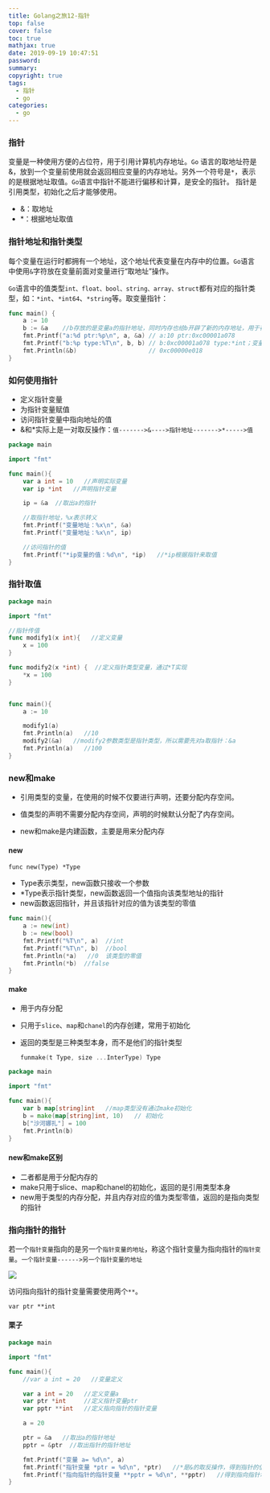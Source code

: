```yaml
---
title: Golang之旅12-指针
top: false
cover: false
toc: true
mathjax: true
date: 2019-09-19 10:47:51
password:
summary:
copyright: true
tags: 
  - 指针
  - go
categories:
  - go
---
```




### 指针

变量是一种使用方便的占位符，用于引用计算机内存地址。`Go` 语言的取地址符是 &，放到一个变量前使用就会返回相应变量的内存地址。另外一个符号是`*`，表示的是根据地址取值。`Go`语言中指针不能进行偏移和计算，是安全的指针。 指针是引用类型，初始化之后才能够使用。

- &：取地址
- *：根据地址取值

### 指针地址和指针类型

每个变量在运行时都拥有一个地址，这个地址代表变量在内存中的位置。`Go`语言中使用`&`字符放在变量前面对变量进行“取地址”操作。 

<!-- MORE -->

`Go`语言中的值类型`int、float、bool、string、array、struct`都有对应的指针类型，如：`*int`、`*int64`、`*string`等。取变量指针：

```go
func main() {
	a := 10
	b := &a    //b存放的是变量a的指针地址，同时内存也给b开辟了新的内存地址，用于存放变量b的指针地址
	fmt.Printf("a:%d ptr:%p\n", a, &a) // a:10 ptr:0xc00001a078
	fmt.Printf("b:%p type:%T\n", b, b) // b:0xc00001a078 type:*int；变量b是指针类型，存放的是a的指针地址
	fmt.Println(&b)                    // 0xc00000e018
}
```

### 如何使用指针

- 定义指针变量
- 为指针变量赋值
- 访问指针变量中指向地址的值
- &和*实际上是一对取反操作：`值------->&---->指针地址------->*----->值`

```go
package main

import "fmt"

func main(){
	var a int = 10   //声明实际变量
	var ip *int   //声明指针变量

	ip = &a  //取出a的指针

	//取指针地址，%x表示转义
	fmt.Printf("变量地址：%x\n", &a)
	fmt.Printf("变量地址：%x\n", ip)

	//访问指针的值
	fmt.Printf("*ip变量的值：%d\n", *ip)   //*ip根据指针来取值
}
```

### 指针取值

```go
package main

import "fmt"

//指针传值
func modify1(x int){   //定义变量
	x = 100
}

func modify2(x *int) {  //定义指针类型变量，通过*T实现
	*x = 100
}


func main(){
	a := 10

	modify1(a)
	fmt.Println(a)   //10
    modify2(&a)   //modify2参数类型是指针类型，所以需要先对a取指针：&a
	fmt.Println(a)   //100
}
```



### new和make

- 引用类型的变量，在使用的时候不仅要进行声明，还要分配内存空间。

- 值类型的声明不需要分配内存空间，声明的时候默认分配了内存空间。
- new和make是内建函数，主要是用来分配内存

#### new

```
func new(Type) *Type
```

- Type表示类型，new函数只接收一个参数
- *Type表示指针类型，new函数返回一个值指向该类型地址的指针
- new函数返回指针，并且该指针对应的值为该类型的零值

```go
func main(){
    a := new(int)
    b := new(bool)
    fmt.Printf("%T\n", a)  //int
    fmt.Printf("%T\n", b)  //bool
    fmt.Println(*a)   //0  该类型的零值
    fmt.Println(*b)  //false
}
```



#### make

- 用于内存分配

- 只用于`slice`、`map`和`chanel`的内存创建，常用于初始化

- 返回的类型是三种类型本身，而不是他们的指针类型

  ```go
  funmake(t Type, size ...InterType) Type
  ```

  

```go
package main

import "fmt"

func main(){
	var b map[string]int   //map类型没有通过make初始化
	b = make(map[string]int, 10)   // 初始化
	b["沙河娜扎"] = 100
	fmt.Println(b)
}
```



#### new和make区别

- 二者都是用于分配内存的
- make只用于slice、map和chanel的初始化，返回的是引用类型本身
- new用于类型的内存分配，并且内存对应的值为类型零值，返回的是指向类型的指针



### 指向指针的指针

若一个`指针变量`指向的是另一个`指针变量的地址`，称这个指针变量为指向指针的`指针变量`。`一个指针变量------>另一个指针变量的地址`

![](https://www.runoob.com/wp-content/uploads/2015/06/pointer_to_pointer.jpg)

访问指向指针的指针变量需要使用两个`**`。

```
var ptr **int
```

#### 栗子

```go
package main

import "fmt"

func main(){
	//var a int = 20   //变量定义

	var a int = 20   //定义变量a
	var ptr *int     //定义指针变量ptr
	var pptr **int   //定义指向指针的指针变量

	a = 20

	ptr = &a   //取出a的指针地址
	pptr = &ptr  //取出指针的指针地址

	fmt.Printf("变量 a= %d\n", a)
	fmt.Printf("指针变量 *ptr = %d\n", *ptr)   //*是&的取反操作，得到指针的值
	fmt.Printf("指向指针的指针变量 **pptr = %d\n", **pptr)   //得到指向指针地址的指针的值
}
```